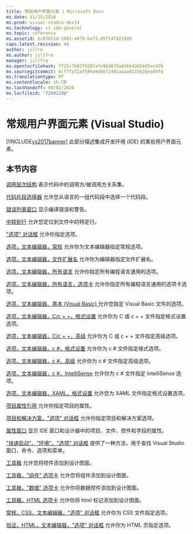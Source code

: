 ```yaml
---
title: 常规用户界面元素 | Microsoft Docs
ms.date: 11/15/2016
ms.prod: visual-studio-dev14
ms.technology: vs-ide-general
ms.topic: reference
ms.assetid: bc67652d-1001-4979-ba71-d57147d21928
caps.latest.revision: 40
author: jillre
ms.author: jillfra
manager: jillfra
ms.openlocfilehash: ff25c7b03f9287afe9b8070a656643d34d5ec478
ms.sourcegitcommit: 6cfffa72af599a9d667249caaaa411bb28ea69fd
ms.translationtype: MT
ms.contentlocale: zh-CN
ms.lasthandoff: 09/02/2020
ms.locfileid: "72661248"
---
```

# <a name="general-user-interface-elements-visual-studio"></a>常规用户界面元素 (Visual Studio)
[!INCLUDE[vs2017banner](../../includes/vs2017banner.md)]
此部分描述集成开发环境 (IDE) 的某些用户界面元素。

## <a name="in-this-section"></a>本节内容
 [调用层次结构](../../ide/reference/call-hierarchy.md) 表示代码中的调用方/被调用方关系集。

 [代码片段选择器](../../ide/reference/code-snippet-picker.md) 允许您从语言的一组代码段中选择一个代码段。

 [错误列表窗口](../../ide/reference/error-list-window.md) 显示编译错误和警告。

 [中转到行](../../ide/reference/go-to-line.md) 允许您定位到文件中的特定行。

 ["选项" 对话框](../../ide/reference/options-dialog-box-visual-studio.md) 允许你指定选项。

 [选项，文本编辑器，常规](../../ide/reference/options-text-editor-general.md) 允许你为文本编辑器指定常规选项。

 [选项，文本编辑器，文件扩展名](../../ide/reference/options-text-editor-file-extension.md) 允许你为编辑器指定文件扩展名。

 [选项，文本编辑器，所有语言](../../ide/reference/options-text-editor-all-languages.md) 允许你指定所有编程语言通用的选项。

 [选项，文本编辑器，所有语言，选项卡](../../ide/reference/options-text-editor-all-languages-tabs.md) 允许你指定所有编程语言通用的选项卡选项。

 [选项、文本编辑器、基本 (Visual Basic) ](../../ide/reference/options-text-editor-basic-visual-basic.md) 允许您指定 Visual Basic 文件的选项。

 [选项，文本编辑器，C/c + +，格式设置](../../ide/reference/options-text-editor-c-cpp-formatting.md) 允许你为 C 或 c + + 文件指定格式设置选项。

 [选项，文本编辑器，C/c + +，高级](../../ide/reference/options-text-editor-c-cpp-advanced.md) 允许你为 C 或 c + + 文件指定高级选项。

 [选项，文本编辑器，c #，格式设置](../../ide/reference/options-text-editor-csharp-formatting.md) 允许你为 c # 文件指定格式选项。

 [选项，文本编辑器，c #，高级](../../ide/reference/options-text-editor-csharp-advanced.md) 允许你为 c # 文件指定高级选项。

 [选项，文本编辑器，c #，IntelliSense](../../ide/reference/options-text-editor-csharp-intellisense.md) 允许你为 c # 文件指定 IntelliSense 选项。

 [选项，文本编辑器，XAML，格式设置](../../ide/reference/options-text-editor-xaml-formatting.md) 允许您为 XAML 文件指定格式设置选项。

 [项目属性引用](../../ide/reference/project-properties-reference.md) 允许你指定项目的属性。

 [项目和解决方案，"选项" 对话框](../../ide/reference/projects-and-solutions-options-dialog-box.md) 允许你指定项目和解决方案选项。

 [属性窗口](../../ide/reference/properties-window.md) 显示 IDE 窗口和设计器中的项目、文件、控件和字段的属性。

 ["快速启动"、"环境"、"选项" 对话框](../../ide/reference/quick-launch-environment-options-dialog-box.md) 提供了一种方法，用于查找 Visual Studio 窗口、命令、选项和菜单。

 [工具箱](../../ide/reference/toolbox.md) 允许您将控件添加到设计图面。

 [工具箱，"组件" 选项卡](../../ide/reference/toolbox-components-tab.md) 允许您将组件添加到设计图面。

 [工具箱，"数据" 选项卡](../../ide/reference/toolbox-data-tab.md) 允许你将数据控件添加到设计图面。

 [工具箱，HTML 选项卡](../../ide/reference/toolbox-html-tab.md) 允许你将 html 标记添加到设计图面。

 [常规，CSS，文本编辑器，"选项" 对话框](https://msdn.microsoft.com/library/b33a7617-e69d-4a11-938e-2e218a34a10c) 允许你为 CSS 文件指定选项。

 [验证，HTML，文本编辑器，"选项" 对话框](https://msdn.microsoft.com/library/9c24ecfe-263e-4bf1-88de-d01be3992863) 允许你为 HTML 页指定选项。